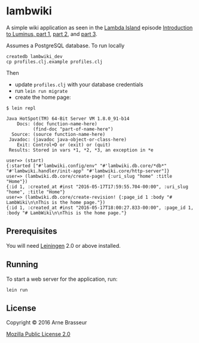 # lambwiki

A simple wiki application as seen in the [Lambda Island](https://lambdaisland.com) episode [Introduction to Luminus, part 1](https://lambdaisland.com/episodes/introduction-luminus-1), [part 2](https://lambdaisland.com/episodes/introduction-luminus-2), and [part 3](https://lambdaisland.com/episodes/introduction-luminus-3).

Assumes a PostgreSQL database. To run locally

```
createdb lambwiki_dev
cp profiles.clj.example profiles.clj
```

Then

- update `profiles.clj` with your database credentials
- run `lein run migrate`
- create the home page:

``` clojure-repl
$ lein repl

Java HotSpot(TM) 64-Bit Server VM 1.8.0_91-b14
    Docs: (doc function-name-here)
          (find-doc "part-of-name-here")
  Source: (source function-name-here)
 Javadoc: (javadoc java-object-or-class-here)
    Exit: Control+D or (exit) or (quit)
 Results: Stored in vars *1, *2, *3, an exception in *e

user=> (start)
{:started ["#'lambwiki.config/env" "#'lambwiki.db.core/*db*" "#'lambwiki.handler/init-app" "#'lambwiki.core/http-server"]}
user=> (lambwiki.db.core/create-page! {:uri_slug "home" :title "Home"})
{:id 1, :created_at #inst "2016-05-17T17:59:55.704-00:00", :uri_slug "home", :title "Home"}
user=> (lambwiki.db.core/create-revision! {:page_id 1 :body "# LambWiki\n\nThis is the home page."})
{:id 1, :created_at #inst "2016-05-17T18:00:27.833-00:00", :page_id 1, :body "# LambWiki\n\nThis is the home page."}
```

## Prerequisites

You will need [Leiningen][1] 2.0 or above installed.

[1]: https://github.com/technomancy/leiningen

## Running

To start a web server for the application, run:

    lein run

## License

Copyright © 2016 Arne Brasseur

[Mozilla Public License 2.0](https://www.mozilla.org/en-US/MPL/2.0/")
